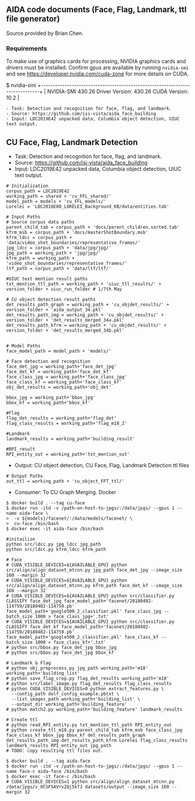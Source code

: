 ## AIDA code documents (Face, Flag, Landmark, ttl file generator)
Source provided by Brian Chen.

### Requirements
To make use of graphics cards for processing, NVIDIA graphics cards and drivers must be installed.  Confirm gpus are available by running `nvidia-smi` and see https://developer.nvidia.com/cuda-zone for more details on CUDA.


$ nvidia-smi
+-----------------------------------------------------------------------------+
| NVIDIA-SMI 430.26       Driver Version: 430.26       CUDA Version: 10.2     |
```## CU Face, Flag, Landmark Detection
- Task: Detection and recognition for face, flag, and landmark.
- Source: https://github.com/isi-vista/aida_face_building
- Input: LDC2019E42 unpacked data, Columbia object detection, UIUC text output.
```

## CU Face, Flag, Landmark Detection
- Task: Detection and recognition for face, flag, and landmark.
- Source: https://github.com/isi-vista/aida_face_building
- Input: LDC2019E42 unpacked data, Columbia object detection, UIUC text output.
```
# Initialization
corpus_path = LDC2019E42
working_path = shared + 'cu_FFL_shared/'
model_path = models + 'cu_FFL_models/'
Lorelei = 'LDC2018E80_LORELEI_Background_KB/data/entities.tab'

# Input Paths
# Source corpus data paths
parent_child_tab = corpus_path + 'docs/parent_children.sorted.tab'
kfrm_msb = corpus_path + 'docs/masterShotBoundary.msb'
kfrm_ldcc = corpus_path + 'data/video_shot_boundaries/representative_frames/'
jpg_ldcc = corpus_path + 'data/jpg/jpg/' 
jpg_path = working_path + 'jpg/jpg/'
kfrm_path = working_path + 'video_shot_boundaries/representative_frames/'
ltf_path = corpus_path + 'data/ltf/ltf/'

#UIUC text mention result paths
txt_mention_ttl_path = working_path + 'uiuc_ttl_results/' + version_folder + uiuc_run_folder # 1/7th May

# CU object detection result paths
det_results_path_graph = working_path + 'cu_objdet_results/' + version_folder + 'aida_output_34.pkl'
det_results_path_img = working_path + 'cu_objdet_results/' + version_folder + 'det_results_merged_34a.pkl'
det_results_path_kfrm = working_path + 'cu_objdet_results/' + version_folder + 'det_results_merged_34b.pkl'


# Model Paths
face_model_path = model_path + 'models/'

# Face detection and recognition
face_det_jpg = working_path+'face_det_jpg'
face_det_kf = working_path+'face_det_kf'
face_class_jpg = working_path+'face_class_jpg'
face_class_kf = working_path+'face_class_kf'
obj_det_results = working_path+'obj_det'

bbox_jpg = working_path+'bbox_jpg'
bbox_kf = working_path+'bbox_kf'

#Flag
flag_det_results = working_path+'flag_det'
flag_class_results = working_path+'flag_m18_2'

#Landmark
landmark_results = working_path+'building_result'

#RPI_result
RPI_entity_out = working_path+'txt_mention_out'
```
- Output: CU object detection, CU Face, Flag, Landmark Detection ttl files
```
# Output Paths
out_ttl = working_path + 'cu_object_FFT_ttl/' 
```
- Consumer: To CU Graph Merging.
Docker

```
$ docker build . --tag cu-face
$ docker run -itd -v /path-on-host-to-jpgs/:/data/jpgs/ --gpus 1 --name aida-face \
>  -v ${models}/facenet/:/data/models/facenet/ \
>  cu-face /bin/bash
$ docker exec -it aida-face /bin/bash

#initailize
python src/ldcc.py jpg_ldcc jpg_path
python src/ldcc.py kfrm_ldcc kfrm_path 

# Face
# CUDA_VISIBLE_DEVICES=${AVAILABLE_GPU} python src/align/align_dataset_mtcnn.py jpg_path face_det_jpg --image_size 160 --margin 32
# CUDA_VISIBLE_DEVICES=${AVAILABLE_GPU} python src/align/align_dataset_mtcnn.py kfrm_path face_det_kf --image_size 160 --margin 32
# CUDA_VISIBLE_DEVICES=${AVAILABLE_GPU} python src/classifier.py CLASSIFY face_det_jpg face_model_path+'facenet/20180402-114759/20180402-114759.pb' face_model_path+'google500_2_classifier.pkl' face_class_jpg --batch_size 1000 > face_class_jpg+'.txt'
# CUDA_VISIBLE_DEVICES=${AVAILABLE_GPU} python src/classifier.py CLASSIFY face_det_kf face_model_path+'facenet/20180402-114759/20180402-114759.pb' face_model_path+'google500_2_classifier.pkl' face_class_kf --batch_size 1000 > face_class_kf+'.txt'
# python src/bbox.py face_det_jpg bbox_jpg
# python src/bbox.py face_det_jpg bbox_kf

# Landmark & Flag
# python obj_preprocess.py jpg_path working_path+'m18' working_path+'building_list'
# python save_flag_crop.py flag_det_results working_path+'m18'
# python src/label_image.py flag_det_results flag_class_results
# python CUDA_VISIBLE_DEVICES=0 python extract_features.py \
  --config_path delf_config_example.pbtxt \
  --list_images_path working_path+'building_list' \
  --output_dir working_path+'building_feature'
# python match2.py working_path+'building_feature' landmark_results

# Create ttl
# python read_RPI_entity.py txt_mention_ttl_path RPI_entity_out
# python create_ttl_m18.py parent_child_tab kfrm_msb face_class_jpg face_class_kf bbox_jpg bbox_kf det_results_path_graph det_results_path_img det_results_path_kfrm Lorelei flag_class_results landmark_results RPI_entity_out jpg_path
# TODO: copy resulting ttl files out.

```

```
$ docker build . --tag aida-face
$ docker run -itd -v /path-on-host-to-jpgs/:/data/jpgs/ --gpus 1 --name face-c aida-face /bin/bash 
$ docker exec -it face-c /bin/bash
# CUDA_VISIBLE_DEVICES=1 python src/align/align_dataset_mtcnn.py /data/jpgs/v_0CSFSAVrvZQj5kTJ datasets/output --image_size 160 --margin 32

```
